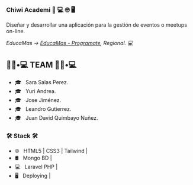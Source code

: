 ### Chiwi Academi 👋 💻 🤓 🖥

<p>
 Diseñar y desarrollar una aplicación para la gestión de eventos o meetups on-line.
</p>


<p><em> EducaMas -> <a href="https://educamas.com.co/"> EducaMas - Programate</a>, Regional. 💻 </br>
</em></p>

<h2> 👨🏻•💻  TEAM 👨🏻•💻 </h2>


- 🎓 &nbsp; Sara Salas Perez.
- 🎓 &nbsp; Yuri Andrea.
- 🎓 &nbsp; Jose Jiménez.
- 🎓 &nbsp; Leandro Gutierrez.
- 🎓 &nbsp; Juan David Quimbayo Nuñez.


<h3>🛠 Stack 🛠 </h3>

- 🌐 &nbsp; HTML5 | CSS3 | Tailwind |
- 🛢 &nbsp; Mongo BD | 
- 💻 &nbsp; Laravel PHP |
- 🖥 &nbsp; Deploying | 

